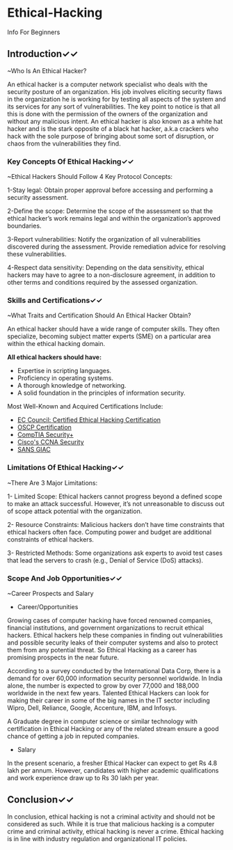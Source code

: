 # Ethical-Hacking
Info For Beginners


## Introduction✓✓
~Who Is An Ethical Hacker?


An ethical hacker is a computer network specialist who deals with the security posture of an organization. 
His job involves eliciting security flaws in the organization he is working for by testing all aspects of the system and its services for any sort of vulnerabilities. 
The key point to notice is that all this is done with the permission of the owners of the organization and without any malicious intent. 
An ethical hacker is also known as a white hat hacker and is the stark opposite of a black hat hacker, a.k.a crackers who hack with the sole purpose of bringing about some sort of disruption, or chaos from the vulnerabilities they find. 



### Key Concepts Of Ethical Hacking✓✓
~Ethical Hackers Should Follow 4 Key Protocol Concepts:


1-Stay legal: Obtain proper approval before accessing and performing a security assessment.

2-Define the scope: Determine the scope of the assessment so that the ethical hacker’s work remains legal and within the organization’s approved boundaries.

3-Report vulnerabilities: Notify the organization of all vulnerabilities discovered during the assessment. 
Provide remediation advice for resolving these vulnerabilities.

4-Respect data sensitivity: Depending on the data sensitivity, ethical hackers may have to agree to a non-disclosure agreement, in addition to other terms and conditions required by the assessed organization. 



### Skills and Certifications✓✓
~What Traits and Certification Should An Ethical Hacker Obtain?


An ethical hacker should have a wide range of computer skills. 
They often specialize, becoming subject matter experts (SME) on a particular area within the ethical hacking domain.

**All ethical hackers should have:**
- Expertise in scripting languages.
- Proficiency in operating systems.
- A thorough knowledge of networking.
- A solid foundation in the principles of information security.

Most Well-Known and Acquired Certifications Include:
- [EC Council: Certified Ethical Hacking Certification](https://www.eccouncil.org/programs/certified-ethical-hacker-ceh/)
- [OSCP Certification](https://www.offensive-security.com/pwk-oscp/)
- [CompTIA Security+](https://www.comptia.org/certifications/security)
- [Cisco's CCNA Security](https://www.cisco.com/c/en/us/training-events/training-certifications/certifications/associate/ccna-security.html)
- [SANS GIAC](https://www.giac.org/)



### Limitations Of Ethical Hacking✓✓
~There Are 3 Major Limitations:

1- Limited Scope:
Ethical hackers cannot progress beyond a defined scope to make an attack successful. 
However, it’s not unreasonable to discuss out of scope attack potential with the organization.  

2- Resource Constraints:
Malicious hackers don’t have time constraints that ethical hackers often face. 
Computing power and budget are additional constraints of ethical hackers.

3- Restricted Methods:
Some organizations ask experts to avoid test cases that lead the servers to crash (e.g., Denial of Service (DoS) attacks). 



### Scope And Job Opportunities✓✓
~Career Prospects and Salary

- Career/Opportunities

Growing cases of computer hacking have forced renowned companies, financial institutions, and government organizations to recruit ethical hackers. 
Ethical hackers help these companies in finding out vulnerabilities and possible security leaks of their computer systems and also to protect them from any potential threat. 
So Ethical Hacking as a career has promising prospects in the near future.

According to a survey conducted by the International Data Corp, there is a demand for over 60,000 information security personnel worldwide. 
In India alone, the number is expected to grow by over 77,000 and 188,000 worldwide in the next few years. 
Talented Ethical Hackers can look for making their career in some of the big names in the IT sector including Wipro, Dell, Reliance, Google, Accenture, IBM, and Infosys.

A Graduate degree in computer science or similar technology with certification in Ethical Hacking or any of the related stream ensure a good chance of getting a job in reputed companies.

- Salary

In the present scenario, a fresher Ethical Hacker can expect to get Rs 4.8 lakh per annum.
 However, candidates with higher academic qualifications and work experience draw up to Rs 30 lakh per year.

## Conclusion✓✓

In conclusion, ethical hacking is not a criminal activity and should not be considered as such. 
While it is true that malicious hacking is a computer crime and criminal activity, ethical hacking is never a crime. 
Ethical hacking is in line with industry regulation and organizational IT policies.
